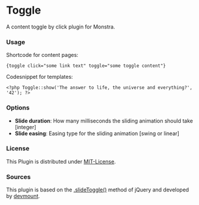 Toggle
======

A content toggle by click plugin for Monstra.

### Usage
Shortcode for content pages:

    {toggle click="some link text" toggle="some toggle content"}

Codesnippet for templates:

    <?php Toggle::show('The answer to life, the universe and everything?', '42'); ?>

### Options
* __Slide duration__: How many milliseconds the sliding animation should take [integer]
* __Slide easing__: Easing type for the sliding animation [swing or linear]

### License
This Plugin is distributed under [MIT-License](http://opensource.org/licenses/mit-license.html).

### Sources
This plugin is based on the [.slideToggle()](http://api.jquery.com/slidetoggle/) method of jQuery and developed by [devmount](http://devmount.de).